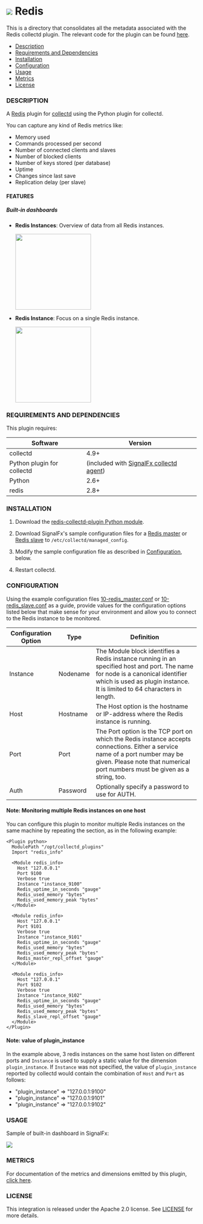 # ![](https://github.com/signalfx/integrations/blob/master/collectd-redis/img/integrations_redis.png) Redis

This is a directory that consolidates all the metadata associated with the Redis collectd plugin. The relevant code for the plugin can be found [here](https://github.com/signalfx/redis-collectd-plugin).

- [Description](#description)
- [Requirements and Dependencies](#requirements-and-dependencies)
- [Installation](#installation)
- [Configuration](#configuration)
- [Usage](#usage)
- [Metrics](#metrics)
- [License](#license)

### DESCRIPTION

A [Redis](http://redis.io) plugin for [collectd](http://collectd.org) using the Python plugin for collectd.

You can capture any kind of Redis metrics like:

 * Memory used
 * Commands processed per second
 * Number of connected clients and slaves
 * Number of blocked clients
 * Number of keys stored (per database)
 * Uptime
 * Changes since last save
 * Replication delay (per slave)

#### FEATURES

##### Built-in dashboards

- **Redis Instances**: Overview of data from all Redis instances.

  [<img src='./img/dashboard_redis_instances.png' width=200px>](./img/dashboard_redis_instances.png)

- **Redis Instance**: Focus on a single Redis instance.

  [<img src='./img/dashboard_redis_instance.png' width=200px>](./img/dashboard_redis_instance.png)  

### REQUIREMENTS AND DEPENDENCIES

This plugin requires:

| Software          | Version        |
|-------------------|----------------|
| collectd   |  4.9+  |
| Python plugin for collectd | (included with [SignalFx collectd agent](https://github.com/signalfx/integrations/tree/master/collectd)[](sfx_link:sfxcollectd)) |
| Python    |  2.6+ |
| redis | 2.8+ |


### INSTALLATION

1. Download the [redis-collectd-plugin Python module](https://github.com/signalfx/redis-collectd-plugin).

2. Download SignalFx's sample configuration files for a [Redis master](https://github.com/signalfx/integrations/tree/master/collectd-redis/10-redis_master.conf) or [Redis slave](https://github.com/signalfx/integrations/tree/master/collectd-redis/10-redis_slave.conf) to `/etc/collectd/managed_config`.

3. Modify the sample configuration file as described in  [Configuration](#configuration), below.

4. Restart collectd.

### CONFIGURATION

Using the example configuration files [10-redis\_master.conf](https://github.com/signalfx/integrations/tree/master/collectd-redis/10-redis_master.conf) or [10-redis\_slave.conf](https://github.com/signalfx/integrations/tree/master/collectd-redis/10-redis_slave.conf) as a guide, provide values for the configuration options listed below that make sense for your environment and allow you to connect to the Redis instance to be monitored.

| Configuration Option | Type | Definition |
|----------------------|------|------------|
| Instance | Nodename | The Module block identifies a Redis instance running in an specified host and port. The name for node is a canonical identifier which is used as plugin instance. It is limited to 64 characters in length.|
| Host | Hostname |The Host option is the hostname or IP-address where the Redis instance is running.|
|Port |Port| The Port option is the TCP port on which the Redis instance accepts connections. Either a service name of a port number may be given. Please note that numerical port numbers must be given as a string, too.|
| Auth | Password | Optionally specify a password to use for AUTH. |

#### Note: Monitoring multiple Redis instances on one host

You can configure this plugin to monitor multiple Redis instances on the same machine by repeating the <Module> section, as in the following example:

```
<Plugin python>
  ModulePath "/opt/collectd_plugins"
  Import "redis_info"

  <Module redis_info>
    Host "127.0.0.1"
    Port 9100
    Verbose true
    Instance "instance_9100"
    Redis_uptime_in_seconds "gauge"
    Redis_used_memory "bytes"
    Redis_used_memory_peak "bytes"
  </Module>

  <Module redis_info>
    Host "127.0.0.1"
    Port 9101
    Verbose true
    Instance "instance_9101"
    Redis_uptime_in_seconds "gauge"
    Redis_used_memory "bytes"
    Redis_used_memory_peak "bytes"
    Redis_master_repl_offset "gauge"
  </Module>

  <Module redis_info>
    Host "127.0.0.1"
    Port 9102
    Verbose true
    Instance "instance_9102"
    Redis_uptime_in_seconds "gauge"
    Redis_used_memory "bytes"
    Redis_used_memory_peak "bytes"
    Redis_slave_repl_offset "gauge"
  </Module>
</Plugin>
```

#### Note: value of plugin_instance

In the example above, 3 redis instances on the same host listen on different ports and `Instance` is used to supply a static value for the dimension `plugin_instance`. If `Instance` was not specified, the value of `plugin_instance` reported by collectd would contain the combination of `Host` and `Port` as follows:

- "plugin\_instance" => "127.0.0.1:9100"
- "plugin\_instance" => "127.0.0.1:9101"
- "plugin\_instance" => "127.0.0.1:9102"

### USAGE

Sample of built-in dashboard in SignalFx:

![](././img/dashboard_redis.png)

### METRICS

For documentation of the metrics and dimensions emitted by this plugin, [click here](./docs).

### LICENSE

This integration is released under the Apache 2.0 license. See [LICENSE](./LICENSE) for more details.
